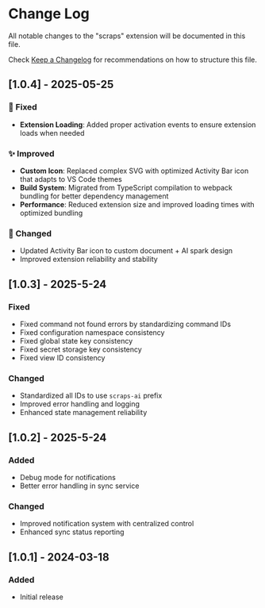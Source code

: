 # Change Log

All notable changes to the "scraps" extension will be documented in this file.

Check [Keep a Changelog](http://keepachangelog.com/) for recommendations on how to structure this file.

## [1.0.4] - 2025-05-25

### 🔧 Fixed
- **Extension Loading**: Added proper activation events to ensure extension loads when needed

### ✨ Improved
- **Custom Icon**: Replaced complex SVG with optimized Activity Bar icon that adapts to VS Code themes
- **Build System**: Migrated from TypeScript compilation to webpack bundling for better dependency management
- **Performance**: Reduced extension size and improved loading times with optimized bundling

### 🎨 Changed
- Updated Activity Bar icon to custom document + AI spark design
- Improved extension reliability and stability

## [1.0.3] - 2025-5-24

### Fixed
- Fixed command not found errors by standardizing command IDs
- Fixed configuration namespace consistency
- Fixed global state key consistency
- Fixed secret storage key consistency
- Fixed view ID consistency

### Changed
- Standardized all IDs to use `scraps-ai` prefix
- Improved error handling and logging
- Enhanced state management reliability

## [1.0.2] - 2025-5-24

### Added
- Debug mode for notifications
- Better error handling in sync service

### Changed
- Improved notification system with centralized control
- Enhanced sync status reporting

## [1.0.1] - 2024-03-18

### Added
- Initial release
